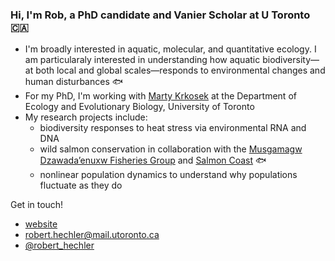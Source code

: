### Hi, I'm Rob, a PhD candidate and Vanier Scholar at U Toronto :canada:

- I'm broadly interested in aquatic, molecular, and quantitative ecology. I am particularaly interested in understanding how aquatic biodiversity—at both local and global scales—responds to environmental changes and human disturbances :fish: 
- For my PhD, I'm working with [Marty Krkosek](https://krkosek.eeb.utoronto.ca/) at the Department of Ecology and Evolutionary Biology, University of Toronto
- My research projects include:
    - biodiversity responses to heat stress via environmental RNA and DNA 
    - wild salmon conservation in collaboration with the [Musgamagw Dzawada’enuxw Fisheries Group](https://mdfgfisheries.ca/) and [Salmon Coast](https://salmoncoast.org/) :fish: 
    - nonlinear population dynamics to understand why populations fluctuate as they do

Get in touch!
- [website](www.roberthechler.ca) 
- [robert.hechler@mail.utoronto.ca](mailto:robert.hechler@mail.utoronto.ca) 
- [@robert_hechler](https://x.com/robert_hechler)





  

<!--
**RobertHechler/RobertHechler** is a ✨ _special_ ✨ repository because its `README.md` (this file) appears on your GitHub profile.

Here are some ideas to get you started:

- 🔭 I’m currently working on ...
- 🌱 I’m currently learning ...
- 👯 I’m looking to collaborate on ...
- 🤔 I’m looking for help with ...
- 💬 Ask me about ...
- 📫 How to reach me: ...
- 😄 Pronouns: ...
- ⚡ Fun fact: ...
-->
